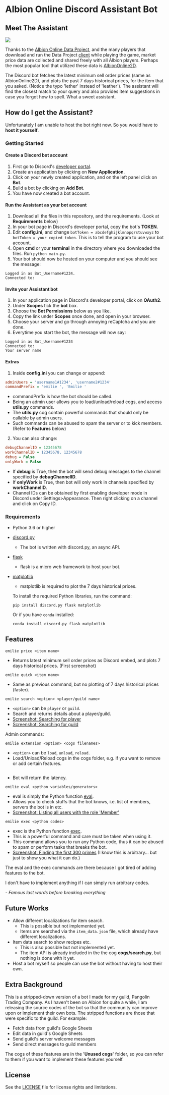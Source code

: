 # Albion Online Discord Assistant Bot

## Meet The Assistant

![](Images/eg_price.png)

Thanks to the [Albion Online Data Project](https://www.albion-online-data.com/), and the many players that download and run the Data Project [client](https://github.com/BroderickHyman/albiondata-client/releases) while playing the game, market price data are collected and shared freely with all Albion players. Perhaps the most popular tool that utilized these data is [AlbionOnline2D](https://www.albiononline2d.com/en/item).

The Discord bot fetches the latest minimum sell order prices (same as AlbionOnline2D), and plots the past 7 days historical prices, for the item that you asked. (Notice the typo 'lether' instead of 'leather'). The assistant will find the closest match to your query and also provides item suggestions in case you forgot how to spell. What a sweet assistant.

## How do I get the Assistant?

Unfortunately I am unable to host the bot right now. So you would have to **host it yourself**.

### Getting Started

#### Create a Discord bot account

1. First go to Discord's [developer portal](https://discordapp.com/developers/applications/).
2. Create an application by clicking on **New Application**.
3. Click on your newly created application, and on the left panel click on **Bot**.
4. Build a bot by clicking on **Add Bot**.
5. You have now created a bot account.

#### Run the Assistant as your bot account

1. Download all the files in this repository, and the requirements. (Look at **Requirements** below)
2. In your bot page in Discord's developer portal, copy the bot's **TOKEN**.
3. Edit **config.ini**, and change `botToken = abcdefghijklmnopqrstuvwxyz` to `botToken = your copied token`. This is to tell the program to use your bot account.
4. Open **cmd** or your **terminal** in the directory where you downloaded the files. Run `python main.py`.
5. Your bot should now be hosted on your computer and you should see the message:
```
Logged in as Bot_Username#1234.
Connected to:
```

#### Invite your Assistant bot

1. In your application page in Discord's developer portal, click on **OAuth2**.
2. Under **Scopes** tick the **bot** box.
3. Choose the **Bot Permissions** below as you like.
4. Copy the link under **Scopes** once done, and open in your browser.
5. Choose your server and go through annoying reCaptcha and you are done.
6. Everytime you start the bot, the message will now say:
```
Logged in as Bot_Username#1234
Connected to:
Your server name
```

#### Extras

1. Inside **config.ini** you can change or append:
```ini
adminUsers = 'username1#1234', 'username2#1234'
commandPrefix = 'emilie ', 'Emilie '
```
  + commandPrefix is how the bot should be called.
  + Being an admin user allows you to load/unload/reload cogs, and access **utils.py** commands.
  + The **utils.py** cog contain powerful commands that should only be callable by admin users.
  + Such commands can be abused to spam the server or to kick members. (Refer to **Features** below)

2. You can also change:
```ini
debugChannelID = 12345678
workChannelID = 12345678, 12345678
debug = False
onlyWork = False
```
  + If **debug** is True, then the bot will send debug messages to the channel specified by **debugChannelID**.
  + If **onlyWork** is True, then bot will only work in channels specified by **workChannelID**.
  + Channel IDs can be obtained by first enabling developer mode in Discord under Settings>Appearance. Then right clicking on a channel and click on Copy ID.

### Requirements

+ Python 3.6 or higher
+ [discord.py](https://github.com/Rapptz/discord.py)
  + The bot is written with discord.py, an async API.
+ [flask](https://flask.palletsprojects.com/en/1.1.x/)
  + flask is a micro web framework to host your bot.
+ [matplotlib](https://matplotlib.org/)
  + matplotlib is required to plot the 7 days historical prices.

  To install the required Python libraries, run the command:
  ```
  pip install discord.py flask matplotlib
  ```
  Or if you have `conda` installed:
  ```
  conda install discord.py flask matplotlib
  ```

## Features

```
emilie price <item name>
```
+ Returns latest minimum sell order prices as Discord embed, and plots 7 days historical prices. (First screenshot)
```
emilie quick <item name>
```
+ Same as previous command, but no plotting of 7 days historical prices (faster).
```
emilie search <option> <player/guild name>
```
+ `<option>` can be `player` or `guild`.
+ Search and returns details about a player/guild.
+ [Screenshot: Searching for player](Images/eg_player.png)
+ [Screenshot: Searching for guild](Images/eg_guild.png)

Admin commands:
```
emilie extension <option> <cogs filenames>
```
+ `<option>` can be `load`, `unload`, `reload`.
+ Load/Unload/Reload cogs in the cogs folder, e.g. if you want to remove or add certain features.
```emilie ping
```
+ Bot will return the latency.
```
emilie eval <python variables/generators>
```
+ eval is simply the Python function [eval](https://docs.python.org/3.5/library/functions.html#eval).
+ Allows you to check stuffs that the bot knows, i.e. list of members, servers the bot is in etc.
+ [Screenshot: Listing all users with the role 'Member'](Images/eg_member.png)
```
emilie exec <python codes>
```
+ exec is the Python function [exec](https://docs.python.org/3.5/library/functions.html#exec).
+ This is a powerful command and care must be taken when using it.
+ This command allows you to run any Python code, thus it can be abused to spam or perform tasks that breaks the bot.
+ [Screenshot: Finding the first 300 primes](Images/eg_primes.png) (I know this is arbitrary... but just to show you what it can do.)

The eval and the exec commands are there because I got tired of adding features to the bot.

I don't have to implement anything if I can simply run arbitrary codes.

*- Famous last words before breaking everything*

## Future Works

+ Allow different localizations for item search.
  + This is possible but not implemented yet.
  + Items are searched via the `item_data.json` file, which already have different localizations.
+ Item data search to show recipes etc.
  + This is also possible but not implemented yet.
  + The item API is already included in the the cog **cogs/search.py**, but nothing is done with it yet.
+ Host a bot myself so people can use the bot without having to host their own.

## Extra Background

This is a stripped-down version of a bot I made for my guild, Pangolin Trading Company. As I haven't been on Albion for quite a while, I am releasing the source codes of the bot so that the community can improve upon or implement their own bots. The stripped functions are those that were specific to the guild. For example:

+ Fetch data from guild's Google Sheets
+ Edit data in guild's Google Sheets
+ Send guild's server welcome messages
+ Send direct messages to guild members

The cogs of these features are in the '**Unused cogs**' folder, so you can refer to them if you want to implement these features yourself.

## License
See the [LICENSE](LICENSE) file for license rights and limitations.

